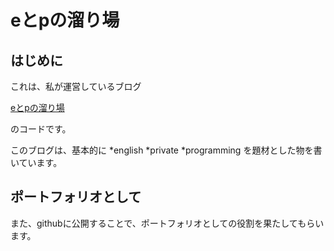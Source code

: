 # eとpの溜り場

## はじめに

これは、私が運営しているブログ

[eとpの溜り場](https://lepl.net)

のコードです。

このブログは、基本的に
*english
*private
\*programming
を題材とした物を書いています。

## ポートフォリオとして

また、githubに公開することで、ポートフォリオとしての役割を果たしてもらいます。
